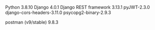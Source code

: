 Python 3.8.10
Django 4.0.1
Django REST framework 3.13.1
pyJWT-2.3.0
django-cors-headers-3.11.0
psycopg2-binary-2.9.3

postman (v9/stable) 9.8.3